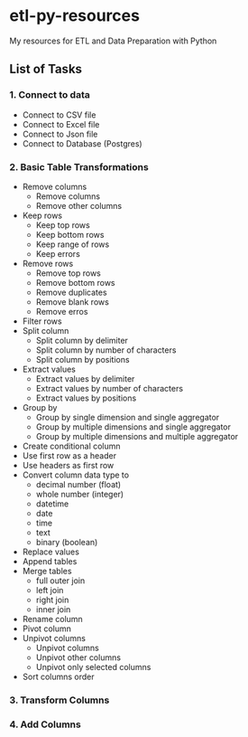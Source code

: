# etl-py-resources
My resources for ETL and Data Preparation with Python

## List of Tasks

### 1. Connect to data
* Connect to CSV file
* Connect to Excel file
* Connect to Json file
* Connect to Database (Postgres)

### 2. Basic Table Transformations
* Remove columns
    * Remove columns
    * Remove other columns
* Keep rows
    * Keep top rows
    * Keep bottom rows
    * Keep range of rows
    * Keep errors
* Remove rows
    * Remove top rows
    * Remove bottom rows
    * Remove duplicates
    * Remove blank rows 
    * Remove erros
* Filter rows
* Split column
    * Split column by delimiter
    * Split column by number of characters
    * Split column by positions
* Extract values
    * Extract values by delimiter
    * Extract values by number of characters
    * Extract values by positions
* Group by
    * Group by single dimension and single aggregator
    * Group by multiple dimensions and single aggregator
    * Group by multiple dimensions and multiple aggregator
* Create conditional column
* Use first row as a header
* Use headers as first row
* Convert column data type to
    * decimal number (float)
    * whole number (integer)
    * datetime
    * date
    * time
    * text
    * binary (boolean)
* Replace values
* Append tables
* Merge tables
    * full outer join
    * left join
    * right join
    * inner join
* Rename column
* Pivot column
* Unpivot columns
    * Unpivot columns
    * Unpivot other columns
    * Unpivot only selected columns
* Sort columns order

### 3. Transform Columns

### 4. Add Columns
